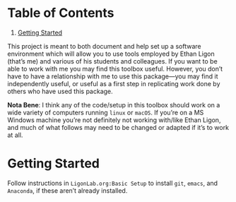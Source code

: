 
# Table of Contents

1.  [Getting Started](#org4307ac9)

This project is meant to both document and help set up a software
environment which will allow you to use tools employed by Ethan Ligon
(that&rsquo;s me) and various of his students and colleagues.  If you want
to be able to work with me you may find this toolbox useful.  However,
you don&rsquo;t have to have a relationship with me to use this
package&#x2014;you may find it independently useful, or useful as a first
step in replicating work done by others who have used this package.

**Nota Bene**: I think any of the code/setup in this toolbox should work on a wide
variety of computers running `linux` or `macOS`.  If you&rsquo;re on a MS
Windows machine you&rsquo;re not definitely not working with/like Ethan
Ligon, and much of what follows may need to be changed or adapted if
it&rsquo;s to work at all.


<a id="org4307ac9"></a>

# Getting Started

Follow instructions in `LigonLab.org:Basic Setup`  to install `git`, `emacs`, and
`Anaconda`, if these aren&rsquo;t already installed.  

